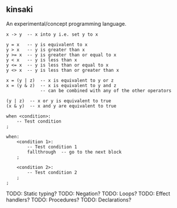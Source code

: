 ## kinsaki
An experimental/concept programming language.

```
x -> y  -- x into y i.e. set y to x

y = x   -- y is equivalent to x
y > x   -- y is greater than x
y >= x  -- y is greater than or equal to x
y < x   -- y is less than x
y <= x  -- y is less than or equal to x
y <> x  -- y is less than or greater than x

x = (y | z)  -- x is equivalent to y or z
x = (y & z)  -- x is equivalent to y and z
             -- can be combined with any of the other operators

(y | z)  -- x or y is equivalent to true
(x & y)  -- x and y are equivalent to true

when <condition>:
    -- Test condition
;

when:
    <condition 1>:
        -- Test condition 1
        fallthrough  -- go to the next block
    ;

    <condition 2>:
        -- Test condition 2
    ;
;
```

TODO: Static typing?
TODO: Negation?
TODO: Loops?
TODO: Effect handlers?
TODO: Procedures?
TODO: Declarations?
